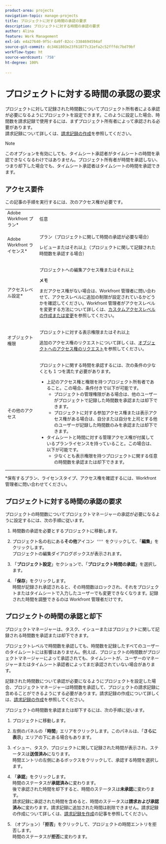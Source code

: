 ```yaml
---
product-area: projects
navigation-topic: manage-projects
title: プロジェクトに対する時間の承認の要求
description: プロジェクトに対する時間の承認の要求
author: Alina
feature: Work Management
exl-id: e4a27640-9f5c-4a9f-82cc-3384694594af
source-git-commit: dc3461803e23f61877c31efa2c52fffdc7bd79bf
workflow-type: ht
source-wordcount: '758'
ht-degree: 100%

---
```


# プロジェクトに対する時間の承認の要求

<!--
<p data-mc-conditions="QuicksilverOrClassic.Draft mode">(NOTE: THIS IS LINKED TO THE UI IN A TOOLTIP IN THE EDIT PROJECT MODAL) </p>
-->

プロジェクトに対して記録された時間数についてプロジェクト所有者による承認が必要になるようにプロジェクトを設定できます。このように設定した場合、時間数を請求記録で使用するには、まずプロジェクト所有者によって承認される必要があります。\
請求記録について詳しくは、[請求記録の作成](../../../manage-work/projects/project-finances/create-billing-records.md)を参照してください。

>[!NOTE]
>
>このオプションを有効にしても、タイムシート承認者がタイムシートの時間を承認できなくなるわけではありません。プロジェクト所有者が時間を承認しない、つまり却下した場合でも、タイムシート承認者はタイムシートの時間を承認できます。

## アクセス要件

この記事の手順を実行するには、次のアクセス権が必要です。

<table style="table-layout:auto"> 
 <col> 
 <col> 
 <tbody> 
  <tr> 
   <td role="rowheader">Adobe Workfront プラン*</td> 
   <td> <p>任意</p> </td> 
  </tr> 
  <tr> 
   <td role="rowheader">Adobe Workfront ライセンス*</td> 
   <td> <p>プラン（プロジェクトに関して時間の承認が必要な場合）</p>
   <p>レビューまたはそれ以上（プロジェクトに関して記録された時間数を承認する場合）</p>
    </td> 
  </tr> 
  <tr> 
   <td role="rowheader">アクセスレベル設定*</td> 
   <td> <p>プロジェクトへの編集アクセス権またはそれ以上</p> <p><b>メモ</b>

まだアクセス権がない場合は、Workfront 管理者に問い合わせて、アクセスレベルに追加の制限が設定されているかどうかを確認してください。Workfront 管理者がアクセスレベルを変更する方法について詳しくは、<a href="../../../administration-and-setup/add-users/configure-and-grant-access/create-modify-access-levels.md" class="MCXref xref">カスタムアクセスレベルの作成または変更</a>を参照してください。</p> </td>
</tr> 
  <tr> 
   <td role="rowheader">オブジェクト権限</td> 
   <td> <p>プロジェクトに対する表示権限またはそれ以上</p> <p>追加のアクセス権のリクエストについて詳しくは、<a href="../../../workfront-basics/grant-and-request-access-to-objects/request-access.md" class="MCXref xref">オブジェクトへのアクセス権のリクエスト</a>を参照してください。</p> </td> 
  </tr> 
  <tr> 
   <td role="rowheader">その他のアクセス</td> 
   <td> <p>プロジェクトに関する時間を承認するには、次の条件の少なくとも 1 つを満たす必要があります。</p> 
    <ul> 
     <li>上記のアクセス権と権限を持つプロジェクト所有者であること。この場合、条件付きで以下が可能です。 
      <ul>
       <li>プロジェクトの管理権限がある場合は、他のユーザーがプロジェクトで記録した時間数を承認または却下できます。</li>
       <li> プロジェクトに対する参加アクセス権または表示アクセス権がある場合は、自分または自分を上司とする他のユーザーが記録した時間数のみを承認または却下できます。<br></li>
      </ul></li> 
     <li>タイムシートと時間に対する管理アクセス権が付属しているプランライセンスを持っていること。この場合は、以下が可能です。
      <ul>
       <li>少なくとも表示権限を持つプロジェクトに関する任意の時間数を承認または却下できます。 </li>
      </ul></li> 
    </ul> </td> 
  </tr> 
 </tbody> 
</table>

&#42;保有するプラン、ライセンスタイプ、アクセス権を確認するには、Workfront 管理者に問い合わせてください。

## プロジェクトに対する時間の承認の要求

プロジェクトの時間数についてプロジェクトマネージャーの承認が必要になるように設定するには、次の手順に従います。

1. 時間数の承認を必要とするプロジェクトに移動します。
1. プロジェクト名の右にある&#x200B;**その他**&#x200B;アイコン ![](assets/more-icon.png) をクリックして、「**編集**」をクリックします。\
   プロジェクトの編集ダイアログボックスが表示されます。

1. 「**プロジェクト設定**」セクションで、「**プロジェクト時間の承認**」を選択します。
1. 「**保存**」をクリックします。\
   時間が記録され承認されると、その時間数はロックされ、それをプロジェクトまたはタイムシートで入力したユーザーでも変更できなくなります。記録された時間を調整できるのは Workfront 管理者だけです。

## プロジェクトの時間の承認と却下

プロジェクトマネージャーは、タスク、イシューまたはプロジェクトに関して記録される時間数を承認または却下できます。

プロジェクトレベルで時間数を承認しても、時間数を記録したすべてのユーザーのタイムシートには影響はありません。例えば、プロジェクトの時間数がプロジェクトマネージャーによって承認されても、タイムシートが、ユーザーのマネージャーまたはタイムシート承認者によってまだ承認されていない場合があります。 

記録された時間数について承認が必要になるようにプロジェクトを設定した場合、プロジェクトマネージャーは時間数を承認して、プロジェクトの請求記録に含めることができるようにする必要があります。請求記録の作成について詳しくは、[請求記録の作成](../../../manage-work/projects/project-finances/create-billing-records.md)を参照してください。

プロジェクトの時間数を承認または却下するには、次の手順に従います。

1. プロジェクトに移動します。
1. 左側のパネルの「**時間**」エリアをクリックします。このパネルは、「**さらに表示**」エリアの下にある場合もあります。

1. イシュー、タスク、プロジェクトに関して記録された時間が表示され、ステータスは&#x200B;**送信済み**&#x200B;になります。\
   時間エントリの左側にあるボックスをクリックして、承認する時間を選択します。

1. 「**承認**」をクリックします。\
   時間のステータスが&#x200B;**承認済み**&#x200B;に変わります。\
   後で承認された時間を却下すると、時間のステータスは&#x200B;**未承認**&#x200B;に変わります。\
   請求記録に承認された時間を含めると、時間のステータスは&#x200B;**請求および承認済み**&#x200B;に変わります。請求記録に追加された時間は削除できません。請求記録の作成について詳しくは、[請求記録を作成](../../../manage-work/projects/project-finances/create-billing-records.md)の記事を参照してください。

1. （オプション）「**拒否**」をクリックして、プロジェクトの時間エントリを拒否します。\
   時間のステータスが&#x200B;**拒否**&#x200B;に変わります。
